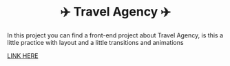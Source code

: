 <h1 align="center"> ✈️ Travel Agency ✈️ </h1>
<p>In this project you can find a front-end project about Travel Agency, is this a little practice with layout and a little
transitions and animations</p>
<a align="center" href="https://cristianlopez3.github.io/Travel-Agency/"> LINK HERE </a>